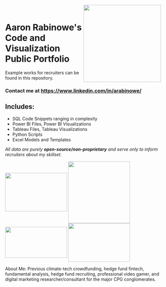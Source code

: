 <div class="square">
    <div>
    <img src="https://user-images.githubusercontent.com/29517585/211059284-e9ce08ad-d1c1-4fad-844f-724ea9b62add.jpg" align="right" height="250" width="250">
    </div>

# Aaron Rabinowe's Code and Visualization Public Portfolio
Example works for recruiters can be found in this repository.

### Contact me at https://www.linkedin.com/in/arabinowe/

## Includes:
- SQL Code Snippets ranging in complexity
- Power BI Files, Power BI Visualizations
- Tableau Files, Tableau Visualizations
- Python Scripts
- Excel Models and Templates

*All data are purely **open-source/non-proprietary** and serve only to inform recruiters about my skillset.*

<a href="url"><img src="https://i0.wp.com/learn.onemonth.com/wp-content/uploads/2019/07/image2-1.png?w=600&ssl=1" align="center" height="125" width="200" ></a>
<a href="url"><img src="https://logodownload.org/wp-content/uploads/2019/10/python-logo-0.png" align="center" height="200" width="200" ></a>
<a href="url"><img src="https://cdn-dhhph.nitrocdn.com/YwrWfrMMnPrQoiMcCnngShsqFHLItupA/assets/static/optimized/rev-6e21eac/wp-content/uploads/2016/08/maxresdefaultreduced.jpg" align="center" height="100" width="200" ></a>
<a href="url"><img src="https://logos-world.net/wp-content/uploads/2021/10/Tableau-Logo-700x394.png" align="center" height="125" width="200" ></a>

About Me: Previous climate-tech crowdfunding, hedge fund fintech, fundamental analysis, hedge fund recruiting, professional video gamer, and digital marketing researcher/consultant for the major CPG conglomerates.
